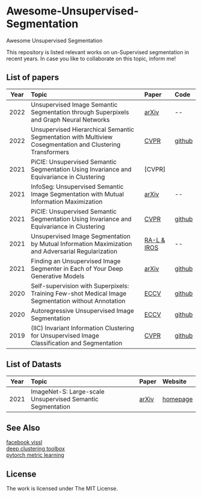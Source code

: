 # Awesome-Unsupervised-Segmentation
Awesome Unsupervised Segmentation

This repository is listed relevant works on un-Supervised segmentation in recent years. In case you like to collaborate on this topic, inform me!

## List of papers
| Year        | Topic           | Paper | Code  |
| ------------- |:--------------| :-----| :-----|
| 2022 | Unsupervised Image Semantic Segmentation through Superpixels and Graph Neural Networks | [arXiv](https://arxiv.org/pdf/2210.11810.pdf) | -- |
| 2022 | Unsupervised Hierarchical Semantic Segmentation with Multiview Cosegmentation and Clustering Transformers | [CVPR](https://arxiv.org/pdf/2110.03477.pdf) | [github](https://github.com/twke18/HSG) |
| 2021 | PiCIE: Unsupervised Semantic Segmentation Using Invariance and Equivariance in Clustering | [CVPR]
| 2021 | InfoSeg: Unsupervised Semantic Image Segmentation with Mutual Information Maximization | [arXiv](https://arxiv.org/pdf/2110.03477.pdf) | -- |
| 2021 | PiCIE: Unsupervised Semantic Segmentation Using Invariance and Equivariance in Clustering | [CVPR](https://openaccess.thecvf.com/content/CVPR2021/papers/Cho_PiCIE_Unsupervised_Semantic_Segmentation_Using_Invariance_and_Equivariance_in_Clustering_CVPR_2021_paper.pdf) | [github](https://github.com/janghyuncho/PiCIE)
| 2021 | Unsupervised Image Segmentation by Mutual Information Maximization and Adversarial Regularization | [RA-L & IROS](https://arxiv.org/abs/2107.00691) | --
| 2021 | Finding an Unsupervised Image Segmenter in Each of Your Deep Generative Models | [arXiv](https://arxiv.org/pdf/2105.08127.pdf) | [github](https://github.com/lukemelas/unsupervised-image-segmentation)
| 2020 | Self-supervision with Superpixels: Training Few-shot Medical Image Segmentation without Annotation | [ECCV](https://www.ecva.net/papers/eccv_2020/papers_ECCV/papers/123740749.pdf) | [github](https://github.com/cheng-01037/Self-supervised-Fewshot-Medical-Image-Segmentation) |
| 2020 | Autoregressive Unsupervised Image Segmentation | [ECCV](https://www.ecva.net/papers/eccv_2020/papers_ECCV/papers/123520137.pdf) | [github](https://github.com/Max-Manning/autoregunsupseg)
| 2019 | (IIC) Invariant Information Clustering for Unsupervised Image Classification and Segmentation | [CVPR](https://openaccess.thecvf.com/content_ICCV_2019/papers/Ji_Invariant_Information_Clustering_for_Unsupervised_Image_Classification_and_Segmentation_ICCV_2019_paper.pdf) | [github](https://github.com/xu-ji/IIC)

## List of Datasts
| Year        | Topic           | Paper | Website  |
| ------------- |:--------------| :-----| :-----|
| 2021 | ImageNet-S: Large-scale Unsupervised Semantic Segmentation | [arXiv](https://arxiv.org/pdf/2106.03149.pdf) | [homepage](https://unsupervisedsemanticsegmentation.github.io/) |

## See Also
[facebook vissl](https://github.com/facebookresearch/vissl) \
[deep clustering toolbox](https://github.com/jizongFox/deep-clustering-toolbox)\
[pytorch metric learning](https://github.com/KevinMusgrave/pytorch-metric-learning)

## License

The work is licensed under The MIT License.

<!-- | 2020 | Proxy Anchor Loss for Deep Metric Learning | CVPR | [github](https://github.com/tjddus9597/Proxy-Anchor-CVPR2020) -->
